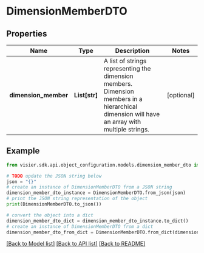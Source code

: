 # DimensionMemberDTO


## Properties

Name | Type | Description | Notes
------------ | ------------- | ------------- | -------------
**dimension_member** | **List[str]** | A list of strings representing the dimension members. Dimension members in a hierarchical dimension  will have an array with multiple strings. | [optional] 

## Example

```python
from visier.sdk.api.object_configuration.models.dimension_member_dto import DimensionMemberDTO

# TODO update the JSON string below
json = "{}"
# create an instance of DimensionMemberDTO from a JSON string
dimension_member_dto_instance = DimensionMemberDTO.from_json(json)
# print the JSON string representation of the object
print(DimensionMemberDTO.to_json())

# convert the object into a dict
dimension_member_dto_dict = dimension_member_dto_instance.to_dict()
# create an instance of DimensionMemberDTO from a dict
dimension_member_dto_from_dict = DimensionMemberDTO.from_dict(dimension_member_dto_dict)
```
[[Back to Model list]](../README.md#documentation-for-models) [[Back to API list]](../README.md#documentation-for-api-endpoints) [[Back to README]](../README.md)


